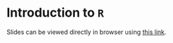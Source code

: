 # Introduction to `R`

Slides can be viewed directly in browser using [this link](https://cdn.rawgit.com/TuorlaObservatory/CompCoffee/b33ec572/r/intro/slides.html).
